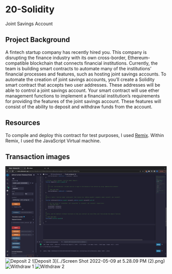 # 20-Solidity
Joint Savings Account

## Project Background
A fintech startup company has recently hired you. This company is disrupting the finance industry with its own cross-border, Ethereum-compatible blockchain that connects financial institutions. Currently, the team is building smart contracts to automate many of the institutions’ financial processes and features, such as hosting joint savings accounts.
To automate the creation of joint savings accounts, you’ll create a Solidity smart contract that accepts two user addresses. These addresses will be able to control a joint savings account. Your smart contract will use ether management functions to implement a financial institution’s requirements for providing the features of the joint savings account. These features will consist of the ability to deposit and withdraw funds from the account.

## Resources
To compile and deploy this contract for test purposes, I used [Remix](https://remix.ethereum.org/). Within Remix, I used the JavaScript Virtual machine.

## Transaction images

![Deposit 1](https://github.com/seane13/20-Solidity/blob/trunk/images/deposit_1.png)
![Deposit 2](../deposit_2.png)
![Deposit 3](../Screen Shot 2022-05-09 at 5.28.09 PM (2).png)
![Withdraw 1](../withdraw_1.png)
![Withdraw 2](../withdraw_2.png)

